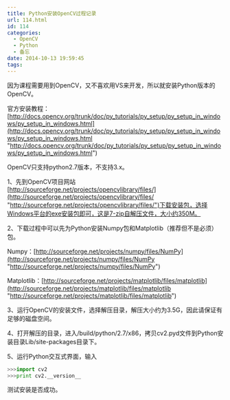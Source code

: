 ```yaml
---
title: Python安装OpenCV过程记录
url: 114.html
id: 114
categories:
  - OpenCV
  - Python
  - 备忘
date: 2014-10-13 19:59:45
tags:
---
```


因为课程需要用到OpenCV，又不喜欢用VS来开发，所以就安装Python版本的OpenCV。

官方安装教程：[http://docs.opencv.org/trunk/doc/py_tutorials/py_setup/py_setup_in_windows/py_setup_in_windows.html](http://docs.opencv.org/trunk/doc/py_tutorials/py_setup/py_setup_in_windows/py_setup_in_windows.html "http://docs.opencv.org/trunk/doc/py_tutorials/py_setup/py_setup_in_windows/py_setup_in_windows.html")

OpenCV只支持python2.7版本，不支持3.x。

1、先到OpenCV项目网站[http://sourceforge.net/projects/opencvlibrary/files/](http://sourceforge.net/projects/opencvlibrary/files/ "http://sourceforge.net/projects/opencvlibrary/files/")下载安装包，选择Windows平台的exe安装包即可，这是7-zip自解压文件，大小约350M。

2、下载过程中可以先为Python安装Numpy包和Matplotlib（推荐但不是必须）包。

Numpy：[http://sourceforge.net/projects/numpy/files/NumPy](http://sourceforge.net/projects/numpy/files/NumPy "http://sourceforge.net/projects/numpy/files/NumPy")

Matplotlib：[http://sourceforge.net/projects/matplotlib/files/matplotlib](http://sourceforge.net/projects/matplotlib/files/matplotlib "http://sourceforge.net/projects/matplotlib/files/matplotlib")

3、运行OpenCV的安装文件，选择解压目录，解压大小约为3.5G，因此请保证有足够的磁盘空间。

4、打开解压的目录，进入/build/python/2.7/x86，拷贝cv2.pyd文件到Python安装目录Lib/site-packages目录下。

5、运行Python交互式界面，输入
```python
>>>import cv2
>>>print cv2.__version__
```
测试安装是否成功。